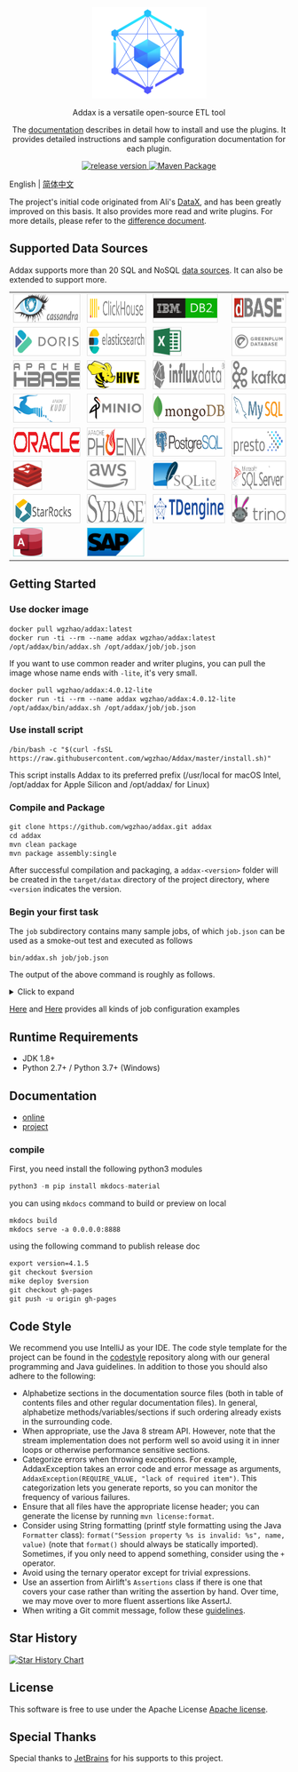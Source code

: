 <p align="center">
    <img alt="Addax Logo" src="https://github.com/wgzhao/Addax/blob/master/docs/images/logo.png?raw=true" width="205" />
</p>
<p align="center">Addax is a versatile open-source ETL tool</p>
<p align="center">The <a href="https://wgzhao.github.io/Addax">documentation</a> describes in detail how to install and use the plugins. It provides detailed instructions and sample configuration documentation for each plugin. </p>
<p align="center">
   <a href="https://github.com/wgzhao/Addax/releases">
      <img src="https://img.shields.io/github/release/wgzhao/addax.svg" alt="release version"/>
    </a>
   <a href="https://github.com/wgzhao/Addax/workflows/Maven%20Package/badge.svg">
       <img src="https://github.com/wgzhao/Addax/workflows/Maven%20Package/badge.svg" alt="Maven Package" />
   </a>
</p>

English | [简体中文](README_zh.md)

The project's initial code originated from  Ali's [DataX](https://github.com/alibaba/datax), and has been greatly improved on this basis. 
It also provides more read and write plugins. For more details, please refer to the [difference document](difference.md).

## Supported Data Sources

Addax supports more than 20 SQL and NoSQL [data sources](support_data_sources.md). It can also be extended to support more.

<table> 
<tr>
<td><img src="./docs/images/logos/cassandra.svg" height="50px" alt="Cassandra" style="border: 1px solid #ddd;"></td>
<td><img src="./docs/images/logos/clickhouse.svg" height="50px" alt="Clickhouse" style="border: 1px solid #ddd;"></td>   
<td><img src="./docs/images/logos/db2.svg" height="50px" alt="IMB DB2" style="border: 1px solid #ddd;"></td>
<td><img src="./docs/images/logos/dbase.svg" height="50px" alt="dBase" style="border: 1px solid #ddd;"></td>
</tr>
<tr>
<td><img src="./docs/images/logos/doris.svg"  height="50px" alt="Doris" style="border: 1px solid #ddd;"></td>
<td><img src="./docs/images/logos/elasticsearch.svg" height="50px" alt="Elasticsearch" style="border: 1px solid #ddd;"></td> 
<td><img src="./docs/images/logos/excel.svg" height="50px" alt="Excel" style="border: 1px solid #ddd;"></td> 
<td><img src="./docs/images/logos/greenplum.svg" height="50px" alt="Greenplum" style="border: 1px solid #ddd;"></td>
</tr>
<tr>
<td><img src="./docs/images/logos/hbase.svg" height="50px" alt="Apache HBase" style="border: 1px solid #ddd;"></td> 
<td><img src="./docs/images/logos/hive.svg" height="50px" alt="Hive" style="border: 1px solid #ddd;"></td>
<td><img src="./docs/images/logos/influxdata.svg" height="50px" alt="InfluxDB" style="border: 1px solid #ddd;"></td>
<td><img src="./docs/images/logos/kafka.svg" height="50px" alt="Kafka" style="border: 1px solid #ddd;"></td>  
</tr>
<tr> 
<td><img src="./docs/images/logos/kudu.svg" height="50px" alt="Kudu" style="border: 1px solid #ddd;"></td>
<td><img src="./docs/images/logos/minio.svg" height="50px" alt="MinIO" style="border: 1px solid #ddd;"></td>    
<td><img src="./docs/images/logos/mongodb.svg" height="50px" alt="MongoDB" style="border: 1px solid #ddd;"></td>
<td><img src="./docs/images/logos/mysql.svg" height="50px" alt="MySQL" style="border: 1px solid #ddd;"></td>
</tr>
<tr>
<td><img src="./docs/images/logos/oracle.svg" height="50px" alt="Oracle" style="border: 1px solid #ddd;"></td>
<td><img src="./docs/images/logos/phoenix.svg" height="50px" alt="Phoenix" style="border: 1px solid #ddd;"></td>
<td><img src="./docs/images/logos/postgresql.svg" height="50px" alt="PostgreSQL" style="border: 1px solid #ddd;"></td>
<td><img src="./docs/images/logos/presto.svg" height="50px" alt="Presto" style="border: 1px solid #ddd;"></td> 
</tr>
<tr>  
<td><img src="./docs/images/logos/redis.svg" height="50px" alt="Redis" style="border: 1px solid #ddd;"></td>
<td><img src="./docs/images/logos/s3.svg" height="50px" alt="Amazon S3" style="border: 1px solid #ddd;"></td> 
<td><img src="./docs/images/logos/sqlite.svg" height="50px" alt="SQLite" style="border: 1px solid #ddd;"></td>   
<td><img src="./docs/images/logos/sqlserver.svg" height="50px" alt="SQLServer" style="border: 1px solid #ddd;"></td> 
</tr>
<tr>
<td><img src="./docs/images/logos/starrocks.svg" height="50px" alt="Starrocks" style="border: 1px solid #ddd;"></td>   
<td><img src="./docs/images/logos/sybase.svg" height="50px" alt="Sybase" style="border: 1px solid #ddd;"></td>  
<td><img src="./docs/images/logos/tdengine.svg" height="50px" alt="TDengine"  style="border: 1px solid #ddd;"></td>   
<td><img src="./docs/images/logos/trino.svg" height="50px" alt="Trino" style="border: 1px solid #ddd;"></td>  
</tr>
<tr>
<td><img src="./docs/images/logos/access.svg" height="50px" alt="Access" style="border: 1px solid #add;"></td>
<td><img src="./docs/images/logos/sap.svg" height="50px" alt="SAP HANA" style="border: 1px solid #add;"></td>
</tr>
</table>

## Getting Started

### Use docker image

```shell
docker pull wgzhao/addax:latest
docker run -ti --rm --name addax wgzhao/addax:latest /opt/addax/bin/addax.sh /opt/addax/job/job.json
```
If you want to use common reader and writer plugins, you can pull the image whose name ends with `-lite`, it's very small.

```shell
docker pull wgzhao/addax:4.0.12-lite
docker run -ti --rm --name addax wgzhao/addax:4.0.12-lite /opt/addax/bin/addax.sh /opt/addax/job/job.json
```

### Use install script

```shell
/bin/bash -c "$(curl -fsSL https://raw.githubusercontent.com/wgzhao/Addax/master/install.sh)"
```

This script installs Addax to its preferred prefix (/usr/local for macOS Intel, /opt/addax for Apple Silicon and /opt/addax/ for Linux)

### Compile and Package

```shell
git clone https://github.com/wgzhao/addax.git addax
cd addax
mvn clean package
mvn package assembly:single
```

After successful compilation and packaging, a `addax-<version>` folder will be created in the `target/datax` directory of the project directory, where `<version` indicates the version.

### Begin your first task

The `job` subdirectory contains many sample jobs, of which `job.json` can be used as a smoke-out test and executed as follows

```shell
bin/addax.sh job/job.json
```

The output of the above command is roughly as follows.

<details>
<summary>Click to expand</summary>

```shell
$ bin/addax.sh job/job.json
  ___      _     _
 / _ \    | |   | |
/ /_\ \ __| | __| | __ ___  __
|  _  |/ _` |/ _` |/ _` \ \/ /
| | | | (_| | (_| | (_| |>  <
\_| |_/\__,_|\__,_|\__,_/_/\_\

:: Addax version ::    (v4.0.13-SNAPSHOT)

2023-05-14 11:43:38.040 [        main] INFO  VMInfo               - VMInfo# operatingSystem class => sun.management.OperatingSystemImpl
2023-05-14 11:43:38.062 [        main] INFO  Engine               -
{
	"setting":{
		"speed":{
			"byte":-1,
			"channel":1,
			"record":-1
		}
	},
	"content":{
		"reader":{
			"name":"streamreader",
			"parameter":{
				"sliceRecordCount":10,
				"column":[
					{
						"value":"addax",
						"type":"string"
					},
					{
						"value":19890604,
						"type":"long"
					},
					{
						"value":"1989-06-04 11:22:33 123456",
						"type":"date",
						"dateFormat":"yyyy-MM-dd HH:mm:ss SSSSSS"
					},
					{
						"value":true,
						"type":"bool"
					},
					{
						"value":"test",
						"type":"bytes"
					}
				]
			}
		},
		"writer":{
			"name":"streamwriter",
			"parameter":{
				"print":true,
				"encoding":"UTF-8"
			}
		}
	}
}

2023-05-14 11:43:38.092 [        main] INFO  JobContainer         - The jobContainer begins to process the job.
2023-05-14 11:43:38.107 [       job-0] INFO  JobContainer         - The Reader.Job [streamreader] perform prepare work .
2023-05-14 11:43:38.107 [       job-0] INFO  JobContainer         - The Writer.Job [streamwriter] perform prepare work .
2023-05-14 11:43:38.108 [       job-0] INFO  JobContainer         - Job set Channel-Number to 1 channel(s).
2023-05-14 11:43:38.108 [       job-0] INFO  JobContainer         - The Reader.Job [streamreader] is divided into [1] task(s).
2023-05-14 11:43:38.108 [       job-0] INFO  JobContainer         - The Writer.Job [streamwriter] is divided into [1] task(s).
2023-05-14 11:43:38.130 [       job-0] INFO  JobContainer         - The Scheduler launches [1] taskGroup(s).
2023-05-14 11:43:38.138 [ taskGroup-0] INFO  TaskGroupContainer   - The taskGroupId=[0] started [1] channels for [1] tasks.
2023-05-14 11:43:38.141 [ taskGroup-0] INFO  Channel              - The Channel set byte_speed_limit to -1, No bps activated.
2023-05-14 11:43:38.141 [ taskGroup-0] INFO  Channel              - The Channel set record_speed_limit to -1, No tps activated.
addax  19890604	1989-06-04 11:24:36	true	test
addax  19890604	1989-06-04 11:24:36	true	test
addax  19890604	1989-06-04 11:24:36	true	test
addax  19890604	1989-06-04 11:24:36	true	test
addax  19890604	1989-06-04 11:24:36	true	test
addax  19890604	1989-06-04 11:24:36	true	test
addax  19890604	1989-06-04 11:24:36	true	test
addax  19890604	1989-06-04 11:24:36	true	test
addax  19890604	1989-06-04 11:24:36	true	test
addax  19890604	1989-06-04 11:24:36	true	test
2023-05-14 11:43:41.157 [       job-0] INFO  AbstractScheduler    - The scheduler has completed all tasks.
2023-05-14 11:43:41.158 [       job-0] INFO  JobContainer         - The Writer.Job [streamwriter] perform post work.
2023-05-14 11:43:41.159 [       job-0] INFO  JobContainer         - The Reader.Job [streamreader] perform post work.
2023-05-14 11:43:41.162 [       job-0] INFO  StandAloneJobContainerCommunicator - Total 10 records, 260 bytes | Speed 86B/s, 3 records/s | Error 0 records, 0 bytes |  All Task WaitWriterTime 0.000s |  All Task WaitReaderTime 0.000s | Percentage 100.00%
2023-05-14 11:43:41.596 [       job-0] INFO  JobContainer         -
Job start  at             : 2023-05-14 11:43:38
Job end    at             : 2023-05-14 11:43:41
Job took secs             :                  3ss
Average   bps             :               86B/s
Average   rps             :              3rec/s
Number of rec             :                  10
Failed record             :                   0
```

</details>

[Here](core/src/main/job) and [Here](docs/assets/jobs) provides all kinds of job configuration examples

## Runtime Requirements

- JDK 1.8+
- Python 2.7+ / Python 3.7+ (Windows)

## Documentation

- [online](https://wgzhao.github.io/Addax/)
- [project](docs/index.md)

### compile

First, you need install the following python3 modules

```python
python3 -m pip install mkdocs-material
```

you can using `mkdocs` command to build or preview on local

```shell
mkdocs build
mkdocs serve -a 0.0.0.0:8888
```

using the following command to publish release doc

```shell
export version=4.1.5
git checkout $version
mike deploy $version
git checkout gh-pages
git push -u origin gh-pages
```

## Code Style

We recommend you use IntelliJ as your IDE. The code style template for the project can be found in the [codestyle](https://github.com/airlift/codestyle) repository along with our general programming and Java guidelines. In addition to those you should also adhere to the following:

* Alphabetize sections in the documentation source files (both in table of contents files and other regular documentation files). In general, alphabetize methods/variables/sections if such ordering already exists in the surrounding code.
* When appropriate, use the Java 8 stream API. However, note that the stream implementation does not perform well so avoid using it in inner loops or otherwise performance sensitive sections.
* Categorize errors when throwing exceptions. For example, AddaxException takes an error code and error message as arguments, `AddaxException(REQUIRE_VALUE, "lack of required item")`. This categorization lets you generate reports, so you can monitor the frequency of various failures.
* Ensure that all files have the appropriate license header; you can generate the license by running `mvn license:format`.
* Consider using String formatting (printf style formatting using the Java `Formatter` class): `format("Session property %s is invalid: %s", name, value)` (note that `format()` should always be statically imported). Sometimes, if you only need to append something, consider using the `+` operator.
* Avoid using the ternary operator except for trivial expressions.
* Use an assertion from Airlift's `Assertions` class if there is one that covers your case rather than writing the assertion by hand. Over time, we may move over to more fluent assertions like AssertJ.
* When writing a Git commit message, follow these [guidelines](https://chris.beams.io/posts/git-commit/).

## Star History

[![Star History Chart](https://api.star-history.com/svg?repos=wgzhao/Addax&type=Date)](https://star-history.com/#wgzhao/Addax&Date)

## License

This software is free to use under the Apache License [Apache license](/LICENSE).

## Special Thanks

Special thanks to [JetBrains](https://jb.gg/OpenSource) for his supports to this project.
